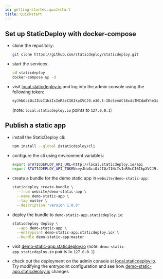 ```yaml
---
id: getting-started.quickstart
title: Quickstart
---
```


## Set up StaticDeploy with docker-compose

* clone the repository:

  ```sh
  git clone https://github.com/staticdeploy/staticdeploy.git
  ```

* start the services:

  ```sh
  cd staticdeploy
  docker-compose up -d
  ```

* visit [local.staticdeploy.io](http://local.staticdeploy.io) and log into the
  admin console using the following token:

  ```sh
  eyJhbGciOiJIUzI1NiIsInR5cCI6IkpXVCJ9.e30.t-IDcSemACt8x4iTMCda8Yhe3iZaWbvV5XKSTbuAn0M
  ```

  (note: `local.staticdeploy.io` points to `127.0.0.1`)

## Publish a static app

* install the StaticDeploy cli:

  ```sh
  npm install --global @staticdeploy/cli
  ```

* configure the cli using environment variables:

  ```sh
  export STATICDEPLOY_API_URL=http://local.staticdeploy.io/api
  export STATICDEPLOY_API_TOKEN=eyJhbGciOiJIUzI1NiIsInR5cCI6IkpXVCJ9.e30.t-IDcSemACt8x4iTMCda8Yhe3iZaWbvV5XKSTbuAn0M
  ```

* create a bundle for the demo static app in `website/demo-static-app`:

  ```sh
  staticdeploy create-bundle \
    --from website/demo-static-app \
    --name demo-static-app \
    --tag master \
    --description "version 1.0.0"
  ```

* deploy the bundle to `demo-static-app.staticdeploy.io`:

  ```sh
  staticdeploy deploy \
    --app demo-static-app \
    --entrypoint demo-static-app.staticdeploy.io/ \
    --bundle demo-static-app:master
  ```

* visit
  [demo-static-app.staticdeploy.io](http://demo-static-app.staticdeploy.io)
  (note: `demo-static-app.staticdeploy.io` points to `127.0.0.1`)

* check out the deployment on the admin console at
  [local.staticdeploy.io](http://local.staticdeploy.io). Try modifying the
  entrypoint configuration and see how
  [demo-static-app.staticdeploy.io](http://demo-static-app.staticdeploy.io)
  changes
